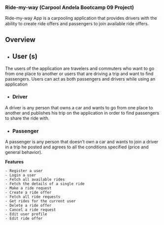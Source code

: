 ### Ride-my-way (Carpool Andela Bootcamp 09 Project)

Ride-my-way App is a carpooling application that provides drivers with the ability to create ride oﬀers  and passengers to join available ride oﬀers.

## Overview
- ## User (s)
The users of the application are travelers and commuters who want to go from one place to 
another or users that are driving a trip and want to find passengers. Users can act as both passengers and 
drivers while using an application

- ### Driver
A driver is any person that owns a car and wants to go from one place to another and publishes 
his trip on the application in order to find passengers to share the ride with.

- ### Passenger
A passenger is any person that doesn’t own a car and wants to join a driver in a trip he posted 
and agrees to all the conditions specified (price and general behavior). 


**Features**

    - Register a user
    - Login a user 
    - Fetch all available rides 
    - Fetch the details of a single ride
    - Make a ride request
    - Create a ride offer 
    - Fetch all ride requests
    - Get rides for the current user
    - Delete a ride offer
    - Cancel a ride request
    - Edit user profile
    - Edit ride offer

